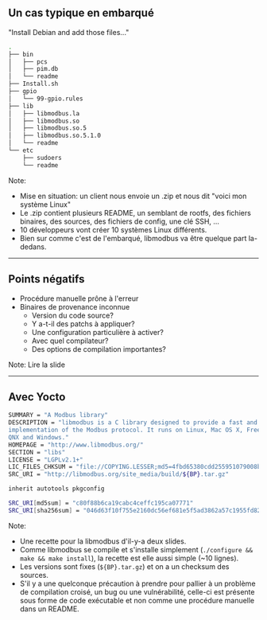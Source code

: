 ## Un cas typique en embarqué

"Install Debian and add those files..."

```sh
.
├── bin
│   ├── pcs
│   ├── pim.db
│   └── readme
├── Install.sh
├── gpio
│   └── 99-gpio.rules
├── lib
│   ├── libmodbus.la
│   ├── libmodbus.so
│   ├── libmodbus.so.5
│   ├── libmodbus.so.5.1.0
│   └── readme
└── etc
    ├── sudoers
    └── readme
```

Note:
 * Mise en situation: un client nous envoie un .zip et nous dit "voici mon
   système Linux"
 * Le .zip contient plusieurs README, un semblant de rootfs, des fichiers
   binaires, des sources, des fichiers de config, une clé SSH, ...
 * 10 développeurs vont créer 10 systèmes Linux différents.
 * Bien sur comme c'est de l'embarqué, libmodbus va être quelque part la-dedans.

---
## Points négatifs

 * Procédure manuelle prône à l'erreur
 * Binaires de provenance inconnue
   - Version du code source?
   - Y a-t-il des patchs à appliquer?
   - Une configuration particulière à activer?
   - Avec quel compilateur?
   - Des options de compilation importantes?

Note:
Lire la slide

---
## Avec Yocto
```sh
SUMMARY = "A Modbus library"
DESCRIPTION = "libmodbus is a C library designed to provide a fast and robust \
implementation of the Modbus protocol. It runs on Linux, Mac OS X, FreeBSD, \
QNX and Windows."
HOMEPAGE = "http://www.libmodbus.org/"
SECTION = "libs"
LICENSE = "LGPLv2.1+"
LIC_FILES_CHKSUM = "file://COPYING.LESSER;md5=4fbd65380cdd255951079008b364516c"
SRC_URI = "http://libmodbus.org/site_media/build/${BP}.tar.gz"

inherit autotools pkgconfig

SRC_URI[md5sum] = "c80f88b6ca19cabc4ceffc195ca07771"
SRC_URI[sha256sum] = "046d63f10f755e2160dc56ef681e5f5ad3862a57c1955fd82e0ce036b69471b6"
```
Note:
 * Une recette pour la libmodbus d'il-y-a deux slides.
 * Comme libmodbus se compile et s'installe simplement (`./configure && make &&
   make install`), la recette est elle aussi simple (~10 lignes).
 * Les versions sont fixes (`${BP}.tar.gz`) et on a un checksum des sources.
 * S'il y a une quelconque précaution à prendre pour pallier à un problème de
   compilation croisé, un bug ou une vulnérabilité, celle-ci est présente sous
   forme de code exécutable et non comme une procédure manuelle dans un README.
